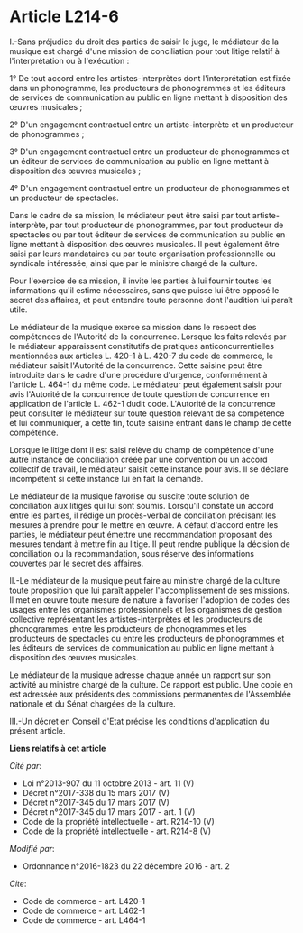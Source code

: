 # Article L214-6

I.-Sans préjudice du droit des parties de saisir le juge, le médiateur de la musique est chargé d'une mission de conciliation
pour tout litige relatif à l'interprétation ou à l'exécution : 

1° De tout accord entre les artistes-interprètes dont l'interprétation est fixée dans un phonogramme, les producteurs de
phonogrammes et les éditeurs de services de communication au public en ligne mettant à disposition des œuvres musicales ; 

2° D'un engagement contractuel entre un artiste-interprète et un producteur de phonogrammes ; 

3° D'un engagement contractuel entre un producteur de phonogrammes et un éditeur de services de communication au public en
ligne mettant à disposition des œuvres musicales ; 

4° D'un engagement contractuel entre un producteur de phonogrammes et un producteur de spectacles. 

Dans le cadre de sa mission, le médiateur peut être saisi par tout artiste-interprète, par tout producteur de phonogrammes,
par tout producteur de spectacles ou par tout éditeur de services de communication au public en ligne mettant à disposition
des œuvres musicales. Il peut également être saisi par leurs mandataires ou par toute organisation professionnelle ou
syndicale intéressée, ainsi que par le ministre chargé de la culture. 

Pour l'exercice de sa mission, il invite les parties à lui fournir toutes les informations qu'il estime nécessaires, sans que
puisse lui être opposé le secret des affaires, et peut entendre toute personne dont l'audition lui paraît utile. 

Le médiateur de la musique exerce sa mission dans le respect des compétences de l'Autorité de la concurrence. Lorsque les
faits relevés par le médiateur apparaissent constitutifs de pratiques anticoncurrentielles mentionnées aux articles L. 420-1
à L. 420-7 du code de commerce, le médiateur saisit l'Autorité de la concurrence. Cette saisine peut être introduite dans le
cadre d'une procédure d'urgence, conformément à l'article L. 464-1 du même code. Le médiateur peut également saisir pour avis
l'Autorité de la concurrence de toute question de concurrence en application de l'article L. 462-1 dudit code. L'Autorité de
la concurrence peut consulter le médiateur sur toute question relevant de sa compétence et lui communiquer, à cette fin,
toute saisine entrant dans le champ de cette compétence. 

Lorsque le litige dont il est saisi relève du champ de compétence d'une autre instance de conciliation créée par une
convention ou un accord collectif de travail, le médiateur saisit cette instance pour avis. Il se déclare incompétent si
cette instance lui en fait la demande. 

Le médiateur de la musique favorise ou suscite toute solution de conciliation aux litiges qui lui sont soumis. Lorsqu'il
constate un accord entre les parties, il rédige un procès-verbal de conciliation précisant les mesures à prendre pour le
mettre en œuvre. A défaut d'accord entre les parties, le médiateur peut émettre une recommandation proposant des mesures
tendant à mettre fin au litige. Il peut rendre publique la décision de conciliation ou la recommandation, sous réserve des
informations couvertes par le secret des affaires. 

II.-Le médiateur de la musique peut faire au ministre chargé de la culture toute proposition que lui paraît appeler
l'accomplissement de ses missions. Il met en œuvre toute mesure de nature à favoriser l'adoption de codes des usages entre
les organismes professionnels et les       organismes de gestion collective représentant les artistes-interprètes et les
producteurs de phonogrammes, entre les producteurs de phonogrammes et les producteurs de spectacles ou entre les producteurs
de phonogrammes et les éditeurs de services de communication au public en ligne mettant à disposition des œuvres musicales. 

Le médiateur de la musique adresse chaque année un rapport sur son activité au ministre chargé de la culture. Ce rapport est
public. Une copie en est adressée aux présidents des commissions permanentes de l'Assemblée nationale et du Sénat chargées de
la culture. 

III.-Un décret en Conseil d'Etat précise les conditions d'application du présent article.

**Liens relatifs à cet article**

_Cité par_:

  - Loi n°2013-907 du 11 octobre 2013 - art. 11 (V)
  - Décret n°2017-338 du 15 mars 2017 (V)
  - Décret n°2017-345 du 17 mars 2017 (V)
  - Décret n°2017-345 du 17 mars 2017 - art. 1 (V)
  - Code de la propriété intellectuelle - art. R214-10 (V)
  - Code de la propriété intellectuelle - art. R214-8 (V)

_Modifié par_:

  - Ordonnance n°2016-1823 du 22 décembre 2016 - art. 2

_Cite_:

  - Code de commerce - art. L420-1
  - Code de commerce - art. L462-1
  - Code de commerce - art. L464-1
